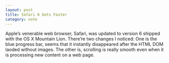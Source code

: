 ```yaml
---
layout: post
title: Safari 6 Gets Faster
category: note
---
```


<p>Apple’s venerable web browser, Safari, was updated to version 6 shipped with the OS X Mountain Lion. There’re two changes I noticed: One is the blue progress bar, seems that it instantly disappeared after the HTML DOM laoded without images. The other is, scrolling is really smooth even when it is processing new content on a web page.</p>
